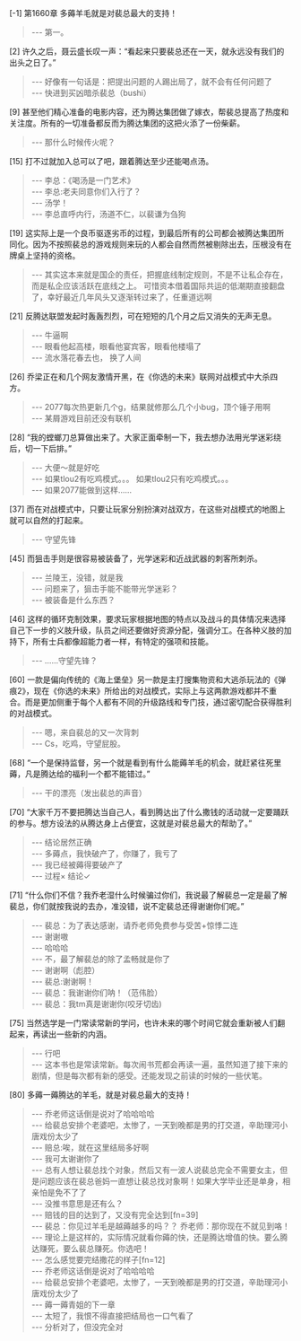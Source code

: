 
[-1] 第1660章 多薅羊毛就是对裴总最大的支持！
>--- 第一。<br>

[2] 许久之后，聂云盛长叹一声：“看起来只要裴总还在一天，就永远没有我们的出头之日了。”
>--- 好像有一句话是：把提出问题的人踢出局了，就不会有任何问题了<br>
>--- 快进到买凶暗杀裴总（bushi）<br>

[9] 甚至他们精心准备的电影内容，还为腾达集团做了嫁衣，帮裴总提高了热度和关注度。所有的一切准备都反而为腾达集团的这把火添了一份柴薪。
>--- 那什么时候传火呢？<br>

[15] 打不过就加入总可以了吧，跟着腾达至少还能喝点汤。
>--- 李总：《喝汤是一门艺术》<br>
>--- 李总:老夫同意你们入行了？<br>
>--- 汤学！<br>
>--- 李总直呼内行，汤道不仁，以裴谦为刍狗<br>

[19] 这实际上是一个良币驱逐劣币的过程，到最后所有的公司都会被腾达集团所同化。因为不按照裴总的游戏规则来玩的人都会自然而然被剔除出去，压根没有在牌桌上坚持的资格。
>--- 其实这本来就是国企的责任，把握底线制定规则，不是不让私企存在，而是私企应该活跃在底线之上。
可惜资本借着国际共运的低潮期直接翻盘了，幸好最近几年风头又逐渐转过来了，任重道远啊<br>

[21] 反腾达联盟发起时轰轰烈烈，可在短短的几个月之后又消失的无声无息。
>--- 牛逼啊<br>
>--- 眼看他起高楼，眼看他宴宾客，眼看他楼塌了<br>
>--- 流水落花春去也， 换了人间<br>

[26] 乔梁正在和几个网友激情开黑，在《你选的未来》联网对战模式中大杀四方。
>--- 2077每次热更新几个g，结果就修那么几个小bug，顶个锤子用啊<br>
>--- 某屑游戏目前还没有联机<br>

[28] “我的螳螂刀总算做出来了。大家正面牵制一下，我去想办法用光学迷彩绕后，切一下后排。”
>--- 大便～就是好吃<br>
>--- 如果tlou2有吃鸡模式。。。
如果tlou2只有吃鸡模式。。。<br>
>--- 如果2077能做到这样……<br>

[37] 而在对战模式中，只要让玩家分别扮演对战双方，在这些对战模式的地图上就可以自然的打起来。
>--- 守望先锋<br>

[45] 而狙击手则是很容易被装备了，光学迷彩和近战武器的刺客所刺杀。
>--- 兰陵王，没错，就是我<br>
>--- 问题来了，狙击手能不能带光学迷彩？<br>
>--- 被装备是什么东西？<br>

[46] 这样的循环克制效果，要求玩家根据地图的特点以及战斗的具体情况来选择自己下一步的义肢升级，队员之间还要做好资源分配，强调分工。在各种义肢的加持下，所有士兵都像超能力者一样，有特定的强项和技能。
>--- ……守望先锋？<br>

[60] 一款是偏向传统的《海上堡垒》另一款是主打搜集物资和大逃杀玩法的《弹痕2》，现在《你选的未来》所给出的对战模式，实际上与这两款游戏都并不重合。而是更加侧重于每个人都有不同的升级路线和专门技，通过密切配合获得胜利的对战模式。
>--- 嗯，来自裴总的又一次背刺<br>
>--- Cs，吃鸡，守望屁股。<br>

[68] “一个是保持监督，另一个就是看到有什么能薅羊毛的机会，就赶紧往死里薅，凡是腾达给的福利一个都不能错过。”
>--- 干的漂亮（发出裴总的声音）<br>

[70] “大家千万不要把腾达当自己人，看到腾达出了什么撒钱的活动就一定要踊跃的参与。想方设法的从腾达身上占便宜，这就是对裴总最大的帮助了。”
>--- 结论居然正确<br>
>--- 多薅点，我快破产了，你赚了，我亏了<br>
>--- 我已经被薅得要破产了<br>
>--- 过程× 
结论✓<br>

[71] “什么你们不信？我乔老湿什么时候骗过你们，我说最了解裴总一定是最了解裴总，你们就按我说的去办，准没错，说不定裴总还得谢谢你们呢。”
>--- 裴总：为了表达感谢，请乔老师免费参与受苦+惊悸二连<br>
>--- 谢谢嗷<br>
>--- 哈哈哈<br>
>--- 不，最了解裴总的除了孟畅就是你了<br>
>--- 谢谢啊（彪腔）<br>
>--- 裴总:谢谢啊！<br>
>--- 裴总：我谢谢你们呐！（范伟脸）<br>
>--- 裴总：我tm真是谢谢你(咬牙切齿)<br>

[75] 当然选学是一门常读常新的学问，也许未来的哪个时间它就会重新被人们翻起来，再读出一些新的内涵。
>--- 行吧<br>
>--- 这本书也是常读常新。每次闹书荒都会再读一遍，虽然知道了接下来的剧情，但是每次都有新的感受。还能发现之前读的时候的一些伏笔。<br>

[80] 多薅一薅腾达的羊毛，就是对裴总最大的支持！
>--- 乔老师这话倒是说对了哈哈哈哈<br>
>--- 给裴总安排个老婆吧，太惨了，一天到晚都是男的打交道，辛助理河小唐戏份太少了<br>
>--- 赔总:唉，就在这里结局多好啊<br>
>--- 我可太谢谢你了<br>
>--- 总有人想让裴总找个对象，然后又有一波人说裴总完全不需要女主，但是问题应该在裴总爸妈一直想让裴总找对象啊！如果大学毕业还是单身，相亲怕是免不了了<br>
>--- 没推书意思是还有么？<br>
>--- 赔钱的目的达到了，又没有完全达到[fn=39]<br>
>--- 裴总：你见过羊毛是越薅越多的吗？？
乔老师：那你现在不就见到咯！<br>
>--- 理论上是这样的，实际情况就看你薅的快，还是腾达增值的快。要么腾达赚死，要么裴总赚死。你选吧！<br>
>--- 怎么感觉要完结撒花的样子[fn=12]<br>
>--- 乔老师这话倒是说对了哈哈哈哈<br>
>--- 给裴总安排个老婆吧，太惨了，一天到晚都是男的打交道，辛助理河小唐戏份太少了<br>
>--- 薅一薅青姐的下一章<br>
>--- 太短了，我恨不得直接把结局也一口气看了<br>
>--- 分析对了，但没完全对<br>
